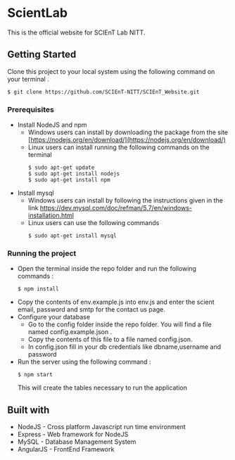 # ScientLab
This is the official website for SCIEnT Lab NITT.

## Getting Started
Clone this project to your local system using the following command on your terminal .
  ```
  $ git clone https://github.com/SCIEnT-NITT/SCIEnT_Website.git
  ```
### Prerequisites
  * Install NodeJS and npm  
      * Windows users can install by downloading the package from the site
    [https://nodejs.org/en/download/](https://nodejs.org/en/download/)  
      * Linux users can  install running the following commands on the terminal
        ```
        $ sudo apt-get update
        $ sudo apt-get install nodejs
        $ sudo apt-get install npm
        ```
   * Install mysql  
        * Windows users can install by following the instructions given in the link
      https://dev.mysql.com/doc/refman/5.7/en/windows-installation.html
        * Linux users can use the following commands
          ```
          $ sudo apt-get install mysql
          ```
### Running the project
* Open the terminal inside the repo folder and run the following commands :
    ```
    $ npm install
    ```
* Copy the contents of env.example.js into env.js and enter the scient email, password and smtp for the contact us page.
* Configure your database
    * Go to the config folder inside the repo folder. You will find a file named config.example.json .
    * Copy the contents of this file to a file named config.json.
    * In config.json fill in your db credentials like dbname,username and password
* Run the server using the following command :
    ```
    $ npm start
    ```
    This will create the tables necessary to run the application
    
## Built with
  * NodeJS - Cross platform Javascript run time environment
  * Express - Web framework for NodeJS
  * MySQL - Database Management System
  * AngularJS - FrontEnd Framework
  